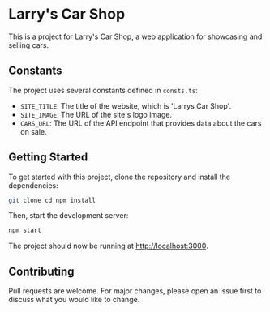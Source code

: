 # Larry's Car Shop

This is a project for Larry's Car Shop, a web application for showcasing and selling cars.

## Constants

The project uses several constants defined in `consts.ts`:

- `SITE_TITLE`: The title of the website, which is 'Larrys Car Shop'.
- `SITE_IMAGE`: The URL of the site's logo image.
- `CARS_URL`: The URL of the API endpoint that provides data about the cars on sale.

## Getting Started

To get started with this project, clone the repository and install the dependencies:

```bash
git clone cd npm install
```

Then, start the development server:

```bash
npm start
```

The project should now be running at [http://localhost:3000](http://localhost:3000).

## Contributing

Pull requests are welcome. For major changes, please open an issue first to discuss what you would like to change.

